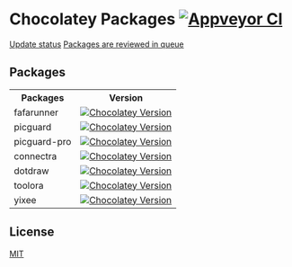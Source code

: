 # Chocolatey Packages [![Appveyor CI](https://ci.appveyor.com/api/projects/status/github/insco-inc/chocolatey-packages?svg=true)](https://ci.appveyor.com/project/kjxbyz/chocolatey-packages)

[Update status](https://gist.github.com/kjxbyz/6e62e5cab8fb28487b265620bd85755d)
[Packages are reviewed in queue](https://ch0.co/moderation)

## Packages

<table>
  <tr>
    <th>Packages</th>
    <th style="text-align: center">Version</th>
  </tr>
  <tr>
    <td>fafarunner</td>
    <td>
      <a href="https://community.chocolatey.org/packages/fafarunner">
        <img alt="Chocolatey Version" src="https://img.shields.io/chocolatey/v/fafarunner">
      </a>
    </td>
  </tr>
  <tr>
    <td>picguard</td>
    <td>
      <a href="https://community.chocolatey.org/packages/picguard">
        <img alt="Chocolatey Version" src="https://img.shields.io/chocolatey/v/picguard">
      </a>
    </td>
  </tr>
  <tr>
    <td>picguard-pro</td>
    <td>
      <a href="https://community.chocolatey.org/packages/picguard-pro">
        <img alt="Chocolatey Version" src="https://img.shields.io/chocolatey/v/picguard-pro">
      </a>
    </td>
  </tr>
  <tr>
    <td>connectra</td>
    <td>
      <a href="https://community.chocolatey.org/packages/connectra">
        <img alt="Chocolatey Version" src="https://img.shields.io/chocolatey/v/connectra">
      </a>
    </td>
  </tr>
  <tr>
    <td>dotdraw</td>
    <td>
      <a href="https://community.chocolatey.org/packages/dotdraw">
        <img alt="Chocolatey Version" src="https://img.shields.io/chocolatey/v/dotdraw">
      </a>
    </td>
  </tr>
  <tr>
    <td>toolora</td>
    <td>
      <a href="https://community.chocolatey.org/packages/toolora">
        <img alt="Chocolatey Version" src="https://img.shields.io/chocolatey/v/toolora">
      </a>
    </td>
  </tr>
  <tr>
    <td>yixee</td>
    <td>
      <a href="https://community.chocolatey.org/packages/yixee">
        <img alt="Chocolatey Version" src="https://img.shields.io/chocolatey/v/yixee">
      </a>
    </td>
  </tr>
</table>

## License

[MIT](./LICENSE)
